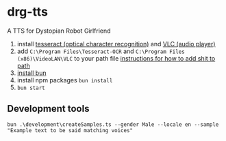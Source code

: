 # drg-tts
A TTS for Dystopian Robot Girlfriend

1. install [tesseract (optical character recognition)](https://github.com/UB-Mannheim/tesseract/wiki) and [VLC (audio player)](https://www.videolan.org/)
2. add `C:\Program Files\Tesseract-OCR` and `C:\Program Files (x86)\VideoLAN\VLC` to your path file [instructions for how to add shit to path](https://www.architectryan.com/2018/03/17/add-to-the-path-on-windows-10/)
3. [install bun](https://bun.sh/)
4. install npm packages `bun install`
5. `bun start`

## Development tools
`bun .\development\createSamples.ts --gender Male --locale en --sample "Example text to be said matching voices"`
